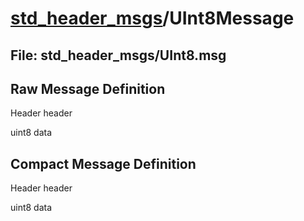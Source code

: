 # [std_header_msgs](../README.md)/UInt8Message #

## File: std_header_msgs/UInt8.msg
## Raw Message Definition
  
Header header  
  
uint8 data  

## Compact Message Definition
  
Header header  
  
uint8 data  
